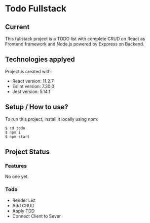 
# Todo Fullstack

## Current
This fullstack project is a TODO list with complete CRUD on React as Frontend framework and Node.js powered by Exppress on Backend.
	
## Technologies applyed
Project is created with:
* React version: 11.2.7
* Eslint version: 7.30.0
* Jest version: 5.14.1
	
## Setup / How to use?
To run this project, install it locally using npm:

```
$ cd todo
$ npm i
$ npm start
```

## Project Status
### Features
No one yet.
### Todo
* Render List
* Add CRUD
* Apply TDD
* Connect Client to Sever
